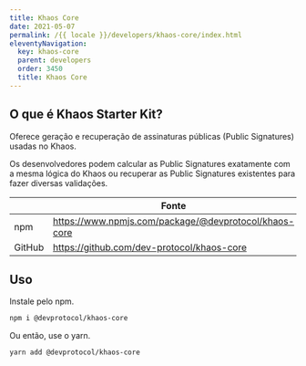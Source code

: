 ```yaml
---
title: Khaos Core
date: 2021-05-07
permalink: /{{ locale }}/developers/khaos-core/index.html
eleventyNavigation:
  key: khaos-core
  parent: developers
  order: 3450
  title: Khaos Core
---
```


## O que é Khaos Starter Kit?

Oferece geração e recuperação de assinaturas públicas (Public Signatures) usadas no Khaos.

Os desenvolvedores podem calcular as Public Signatures exatamente com a mesma lógica do Khaos ou recuperar as Public Signatures existentes para fazer diversas validações.

|        | Fonte                                                 |
| ------ | ----------------------------------------------------- |
| npm    | https://www.npmjs.com/package/@devprotocol/khaos-core |
| GitHub | https://github.com/dev-protocol/khaos-core            |

## Uso

Instale pelo npm.

```bash
npm i @devprotocol/khaos-core
```

Ou então, use o yarn.

```bash
yarn add @devprotocol/khaos-core
```
